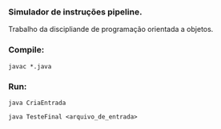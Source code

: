 ### Simulador de instruções pipeline.

Trabalho da discipliande de programação orientada a objetos.


### Compile: 
`javac *.java`

### Run:
`java CriaEntrada`

`java TesteFinal <arquivo_de_entrada>`
